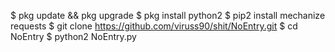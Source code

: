 $ pkg update && pkg upgrade 
$ pkg install python2 
$ pip2 install mechanize requests 
$ git clone https://github.com/viruss90/shit/NoEntry.git 
$ cd NoEntry
$ python2 NoEntry.py
